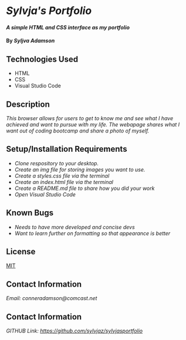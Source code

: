 # _Sylvja's Portfolio_

#### _A simple HTML and CSS interface as my portfolio_

#### By _Syljva Adamson_

## Technologies Used

* HTML
* CSS
* Visual Studio Code


## Description

_This browser allows for users to get to know me and see what I have achieved and want to pursue with my life. The webapage shares what I want out of coding bootcamp and share a photo of myself._

## Setup/Installation Requirements

* _Clone respository to your desktop._
* _Create an img file for storing images you want to use._
* _Create a styles.css file via the terminal_
* _Create an index.html file via the terminal_
* _Create a README.md file to share how you did your work_
* _Open Visual Studio Code_


## Known Bugs

* _Needs to have more developed and concise devs_
* _Want to learn further on formatting so that appearance is better_

## License

[MIT](https://opensource.org/licenses/MIT)

## Contact Information

_Email: conneradamson@comcast.net_

## Contact Information

_GITHUB Link: https://github.com/sylvjaz/sylvjasportfolio_